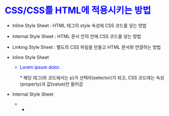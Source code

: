 # CSS/CSS를 HTML에 적용시키는 방법
* Inline Style Sheet : HTML 태그의 style 속성에 CSS 코드를 넣는 방법
* Internal Style Sheet : HTML 문서 안의 <style>과 </style> 안에 CSS 코드를 넣는 방법
* Linking Style Sheet : 별도의 CSS 파일을 만들고 HTML 문서와 연결하는 방법

* Inline Style Sheet
  * <p style="color: blue">Lorem ipsum dolor.</p>
    * 해당 태그(위 코드에서는 p)가 선택자(selector)가 되고, CSS 코드에는 속성(property)과 값(value)만 들어감 
  
* Internal Style Sheet
  * <style>
    h1 {
      color: blue;
      }
    </style>
    * <style> 태그는 보통 <head>와 </head> 사이에 넣으나, HTML 문서의 어디에 넣어도 잘 적용
  
* Linking Style Sheet
  * h1 {
   color: red;
  }


# CSS / 기초 / 문법
  * h1 { color: red } : h1, color, red 세 개의 단어가 있는데 각각 선택자, 속성, 값
   * 선택자(selector) : 무엇을 꾸밀지 정합니다. h1은 h1 요소를 꾸미겠다는 뜻
   * 속성(property) : 어떤 모양을 꾸밀지 정합니다. color는 색을 꾸미겠다는 뜻
   * 값(value) : 어떻게 꾸밀지 정합니다. red는 빨간색으로 만들겠다는 뜻
* 여러 개의 선언 
  * h1 {
  color: red;
  font-size: 20px;
} -> h1 요소의 색을 빨간색으로 하고 글자 크기를 20px로 만들겠다는 뜻

* 값(value)에 공백이 있는 경우
  * p {
  font-family: 'Times New Roman';
} -> 값(value)에 공백이 있다면 작은 따옴표 또는 큰 따옴표로 감쌈
* 공백 
  * selector { property: value; property: value; } -> 여러 개의 연속한 공백이나 줄바꿈은 하나의 공백으로 인식
* 주석
  * /* Comment */
  
  
# CSS / 선택자(Selector) / 전체 선택자, 타입 선택자, 속성 선택자
* 전체 선택자(Universal Selector)는 모든 HTML 요소를 선택합니다. 별표(* ) 로 나타냄
  * * {
     color: blue;
      } -> 모든 요소의 색을 파란색으로 만듬
* 타입 선택자
  * h1, p, div, span 등 HTML 요소(Element)를 선택하는 선택자
    * p {   color: blue; } -> HTML 문서 안에 있는 모든 p 요소의 내용을 파란색으로 만듬
* 속성 선택자
  * 특정 속성(attribute)을 갖고 있거나 특정 속성이 특정 값 등을 갖고 있는 요소(element)를 선택
    * [attribute] ex) h1[title] -> title 속성을 가진 h1 요소를 선택
    * [attribute="value"] ex) h1[title="abc"] -> title 속성의 값이 abc인 h1 요소를 선택
    * [attribute~="value"] ex) h1[title~="abc"] -> title 속성의 값이 abc를 포함한 h1 요소를 선택. 포함 여부는 단어 기준으로 판단
    * [attribute|="value"] ex) h1[title|="abc"] -> title 속성의 값이 abc이거나 abc-로 시작하는 h1 요소를 선택
    * [attribute^="value"] ex) h1[title^="abc"] -> title 속성의 값이 abc로 시작하는 h1 요소를 선택합니다. 단어 기준이 아니라 문자열 기준
    * [attribute$="value"] ex) h1[title$="abc"] -> title 속성의 값이 abc로 끝나는 h1 요소를 선택. 단어 기준이 아니라 문자열 기준
    * [attribute*="value"] ex) h1[title*="abc"] -> title 속성의 값이 abc를 포함한 h1 요소를 선택. 포함 여부는 문자열 기준으로 판단
    
    
# CSS / 선택자(Selector) / 아이디 선택자, 클래스 선택자
* 아이디 선택자
  * 특정 값을 id 속성(attribute)의 값으로 갖는 요소(element)를 선택. 속성값 앞에 #을 붙여 아이디임을 나타냄 
    * #abc {   color: red; }
* 클래스 선택자
  * 특정 값을 class 속성(attribute)의 값으로 갖는 요소(element)를 선택, 속성값 앞에 .을 붙여 클래스임을 나타냄
    * .abc -> class 속성값으로 abc를 갖는 요소를 선택
    * 클래스 선택자 앞에 아무 것도 없으면 그 값을 갖는 모든 요소를 선택
    * 선택자 앞에 무언가 있으면 모두 만족하는 요소를 선택 (p.abc -> class 값으로 abc를 갖는 p 요소를 선택클래스)
    
    
# CSS / 선택자(Selector) / 하위 선택자, 자식 선택자, 형제 선택자, 인접 형제 선택자
* 하위 선택자
  * 특정 요소의 하위에 있는 요소를 선택
    * div blockquote -> div 요소의 하위에 있는 blockqoute 요소를 선택합니다. 이때 div와 blockquote 사이에 요소가 더 있어도 선택됨
* 자식 선택자 
  * 특정 요소의 자식 요소를 선택
    * div > blockquote -> div 요소의 자식 요소 중 blockqoute를 선택. 주의할 점은 한단계 아래에 있는 요소만 선택한다는 것
* 형제 선택자
  *  어떤 요소의 형제 요소를 선택하는 선택자
    * h1 ~ p -> h1 요소의 형제 요소 중 p 요소를 선택
* 입접 형제 선택자
  * 어떤 요소의 형제 요소 중 첫번째 요소를 선택
    * h1 + p -> h1 요소의 형제 요소 중 첫번째 p 요소를 선택
   
# CSS / 선택자(Selector) / 가상 요소
* 가상 요소
  * 가상 요소(Pseudo-elements)는 요소의 특정 부분을 선택
  * 가상 클래스는 콜론을 한 개(:), 가상 요소는 콜론을 두 개(::) 씀. 하지만 콜론을 한 개(:)만 써도 대부분의 브라우저에서 제대로 작동
    * ::first-line : 첫번째 줄을 선택 ex) p::first-line { color: red; } -> p 요소의 첫번째 줄의 글자색을 빨간색
    * ::first-letter : 요소의 첫번째 문자를 선택 ex) p::first-letter { color: red; } -> p 요소의 첫번째 문자의 색을 빨간색 
    * ::before :요소의 앞을 선택 ex) p::before { content: "xyz"; color: red; } -> p 요소 앞에 xyz라는 단어를 넣고 색을 빨간색
    * ::after : 요소의 뒤를 선택 ex) p::after {content: "xyz"; color: red;} -> p 요소 뒤에 xyz라는 단어를 넣고 색을 빨간색
    * ::selection : 마우스 드래그 등으로 선택한 텍스트를 선택
    
    
# CSS / 선택자(Selector) / 가상 클래스
* :empty
  * 내용이 없는 비어있는 요소를 선택
    *  li:empty -> li 요소 중 내용이 없는 것을 선택
* :first-child 
  * 형제 요소 중 첫번째 요소를 선택
* :hover
  * 요소에 마우스를 올린 상태를 선택
    * p:hover {color: red;} -> p 요소에 마우스를 올렸을 때 글자색을 빨간색


# CSS / 선택자(Selector) / :nth-child(), :nth-last-child()
* :nth-child(), :nth-last-child()
  * 특정 순서에 있는 요소를 선택할 때 사용하는 선택자
  * :nth-child()는 앞에서부터 세고, :nth-last-child()는 뒤에서부터 셈
  
* :nth-child()
  * 형제 요소 중에서 특정 순서에 있는 요소를 선택할 때 사용
    * :nth-child( an+b )
    * a와 b는 정수입니다. 0과 음수도 가능
    * n에는 음이 아닌 정수, 즉 0, 1, 2, 3, …이 차례대로 대입
    * an+b 대신에 even, odd를 넣을 수도 있음
 * :nth-last-child()
   * 형제 요소 중에서 특정 순서에 있는 요소를 선택할 때 사용. 뒤에서 부터 센다는 것
     * :nth-last-child( an + b )
     * a와 b는 정수입니다. 0과 음수도 가능
     * n에는 음이 아닌 정수, 즉 0, 1, 2, 3, …이 차례대로 대입
     * an+b 대신에 even, odd를 넣을 수도 있음
     

# CSS / 상속(inheritance)
* 상속
  * 상속하는 속성과 상속하지 않는 속성이 있음. 상속하는 속성은 자식 요소에 영향을 미침. 상속하지 않는 속성은 자식 요소에 영향을 미치지 않음
    * 상속하는 속성 : color는 상속하는 속성. 부모 요소에서 정한 색이 자식 요소에도 적용
    * 속하지 않는 속성 : 부모 요소에서 padding을 정의해도 자식 요소에 적용되지 않음
   
